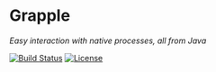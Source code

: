# Grapple

_Easy interaction with native processes, all from Java_

[![Build Status](https://travis-ci.org/Jire/grapple.svg?branch=master)](https://travis-ci.org/Jire/grapple)
[![License](https://img.shields.io/github/license/Jire/grapple.svg)](https://github.com/Jire/grapple/blob/master/LICENSE.txt)